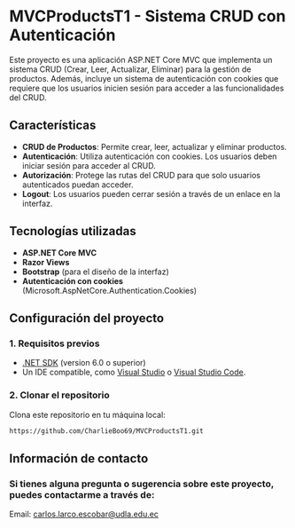 # MVCProductsT1 - Sistema CRUD con Autenticación

Este proyecto es una aplicación ASP.NET Core MVC que implementa un sistema CRUD (Crear, Leer, Actualizar, Eliminar) para la gestión de productos. 
Además, incluye un sistema de autenticación con cookies que requiere que los usuarios inicien sesión para acceder a las funcionalidades del CRUD.

## Características

- **CRUD de Productos**: Permite crear, leer, actualizar y eliminar productos.
- **Autenticación**: Utiliza autenticación con cookies. Los usuarios deben iniciar sesión para acceder al CRUD.
- **Autorización**: Protege las rutas del CRUD para que solo usuarios autenticados puedan acceder.
- **Logout**: Los usuarios pueden cerrar sesión a través de un enlace en la interfaz.

## Tecnologías utilizadas

- **ASP.NET Core MVC**
- **Razor Views**
- **Bootstrap** (para el diseño de la interfaz)
- **Autenticación con cookies** (Microsoft.AspNetCore.Authentication.Cookies)

## Configuración del proyecto

### 1. Requisitos previos

- [.NET SDK](https://dotnet.microsoft.com/download) (version 6.0 o superior)
- Un IDE compatible, como [Visual Studio](https://visualstudio.microsoft.com/) o [Visual Studio Code](https://code.visualstudio.com/).

### 2. Clonar el repositorio

Clona este repositorio en tu máquina local:

```bash
https://github.com/CharlieBoo69/MVCProductsT1.git
```
## Información de contacto
### Si tienes alguna pregunta o sugerencia sobre este proyecto, puedes contactarme a través de:

Email: carlos.larco.escobar@udla.edu.ec
